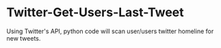 # Twitter-Get-Users-Last-Tweet
Using Twitter's API, python code will scan user/users twitter homeline for new tweets.
